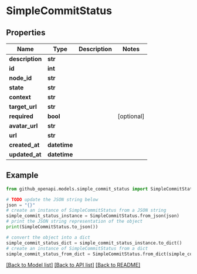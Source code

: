 # SimpleCommitStatus


## Properties

Name | Type | Description | Notes
------------ | ------------- | ------------- | -------------
**description** | **str** |  | 
**id** | **int** |  | 
**node_id** | **str** |  | 
**state** | **str** |  | 
**context** | **str** |  | 
**target_url** | **str** |  | 
**required** | **bool** |  | [optional] 
**avatar_url** | **str** |  | 
**url** | **str** |  | 
**created_at** | **datetime** |  | 
**updated_at** | **datetime** |  | 

## Example

```python
from github_openapi.models.simple_commit_status import SimpleCommitStatus

# TODO update the JSON string below
json = "{}"
# create an instance of SimpleCommitStatus from a JSON string
simple_commit_status_instance = SimpleCommitStatus.from_json(json)
# print the JSON string representation of the object
print(SimpleCommitStatus.to_json())

# convert the object into a dict
simple_commit_status_dict = simple_commit_status_instance.to_dict()
# create an instance of SimpleCommitStatus from a dict
simple_commit_status_from_dict = SimpleCommitStatus.from_dict(simple_commit_status_dict)
```
[[Back to Model list]](../README.md#documentation-for-models) [[Back to API list]](../README.md#documentation-for-api-endpoints) [[Back to README]](../README.md)


